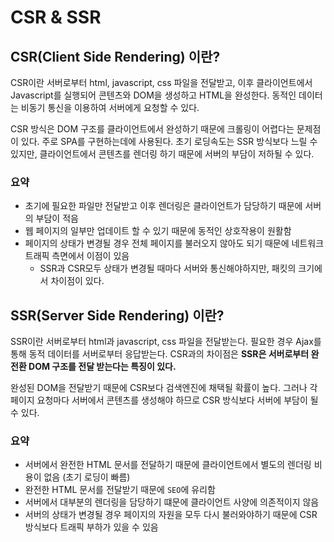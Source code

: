 # CSR & SSR

## CSR(Client Side Rendering) 이란?

CSR이란 서버로부터 html, javascript, css 파일을 전달받고, 이후 클라이언트에서 Javascript를 실행되어 콘텐츠와 DOM을 생성하고 HTML을 완성한다. 동적인 데이터는 비동기 통신을 이용하여 서버에게 요청할 수 있다.

CSR 방식은 DOM 구조를 클라이언트에서 완성하기 때문에 크롤링이 어렵다는 문제점이 있다. 주로 SPA를 구현하는데에 사용된다. 초기 로딩속도는 SSR 방식보다 느릴 수 있지만, 클라이언트에서 콘텐츠를 렌더링 하기 때문에 서버의 부담이 저하될 수 있다.

### 요약
- 초기에 필요한 파일만 전달받고 이후 렌더링은 클라이언트가 담당하기 때문에 서버의 부담이 적음
- 웹 페이지의 일부만 업데이트 할 수 있기 때문에 동적인 상호작용이 원활함
- 페이지의 상태가 변경될 경우 전체 페이지를 불러오지 않아도 되기 때문에 네트워크 트래픽 측면에서 이점이 있음
  - SSR과 CSR모두 상태가 변경될 때마다 서버와 통신해야하지만, 패킷의 크기에서 차이점이 있다.

## SSR(Server Side Rendering) 이란?

SSR이란 서버로부터 html과 javascript, css 파일을 전달받는다. 필요한 경우 Ajax를 통해 동적 데이터를 서버로부터 응답받는다. CSR과의 차이점은 **SSR은 서버로부터 완전환 DOM 구조를 전달 받는다는 특징이 있다.**

완성된 DOM을 전달받기 때문에 CSR보다 검색엔진에 채택될 확률이 높다. 그러나 각 페이지 요청마다 서버에서 콘텐츠를 생성해야 하므로 CSR 방식보다 서버에 부담이 될 수 있다.

### 요약
- 서버에서 완전한 HTML 문서를 전달하기 때문에 클라이언트에서 별도의 렌더링 비용이 없음 (초기 로딩이 빠름)
- 완전한 HTML 문서를 전달받기 때문에 `SEO`에 유리함
- 서버에서 대부분의 렌더링을 담당하기 떄문에 클라이언트 사양에 의존적이지 않음
- 서버의 상태가 변경될 경우 페이지의 자원을 모두 다시 불러와야하기 때문에 CSR 방식보다 트래픽 부하가 있을 수 있음